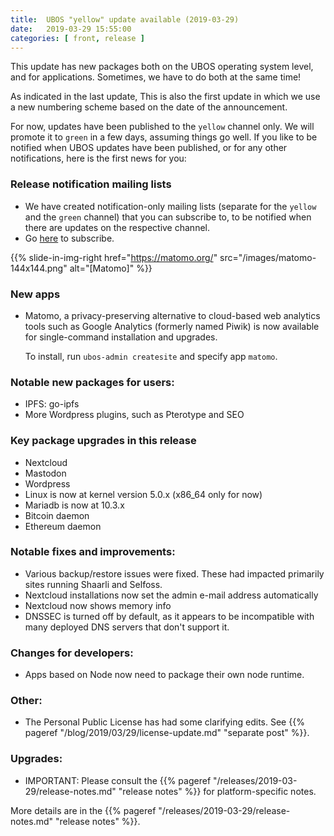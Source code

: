 ```yaml
---
title:  UBOS "yellow" update available (2019-03-29)
date:   2019-03-29 15:55:00
categories: [ front, release ]
---
```


This update has new packages both on the UBOS operating system level, and for applications.
Sometimes, we have to do both at the same time!

As indicated in the last update, This is also the first update in which we use a new numbering
scheme based on the date of the announcement.

For now, updates have been published to the ``yellow`` channel only. We will promote it
to ``green`` in a few days, assuming things go well. If you like to be notified when UBOS
updates have been published, or for any other notifications, here is the first news for you:

### Release notification mailing lists

* We have created notification-only mailing lists (separate for the `yellow` and the
  `green` channel) that you can subscribe to, to be notified when there are updates
  on the respective channel.
* Go [here](https://indiecomputing.hosted.phplist.com/lists/?p=subscribe&id=4) to
  subscribe.

{{% slide-in-img-right href="https://matomo.org/" src="/images/matomo-144x144.png" alt="[Matomo]" %}}

### New apps

* Matomo, a privacy-preserving alternative to cloud-based web analytics tools such
  as Google Analytics (formerly named Piwik) is now available for single-command
  installation and upgrades.

  To install, run ``ubos-admin createsite`` and specify app ``matomo``.

### Notable new packages for users:

* IPFS: go-ipfs
* More Wordpress plugins, such as Pterotype and SEO

### Key package upgrades in this release

* Nextcloud
* Mastodon
* Wordpress
* Linux is now at kernel version 5.0.x (x86_64 only for now)
* Mariadb is now at 10.3.x
* Bitcoin daemon
* Ethereum daemon

### Notable fixes and improvements:

* Various backup/restore issues were fixed. These had impacted primarily sites running
  Shaarli and Selfoss.
* Nextcloud installations now set the admin e-mail address automatically
* Nextcloud now shows memory info
* DNSSEC is turned off by default, as it appears to be incompatible with many deployed
  DNS servers that don't support it.

### Changes for developers:

* Apps based on Node now need to package their own node runtime.

### Other:

* The Personal Public License has had some clarifying edits. See
  {{% pageref "/blog/2019/03/29/license-update.md" "separate post" %}}.

### Upgrades:

* IMPORTANT: Please consult the
  {{% pageref "/releases/2019-03-29/release-notes.md" "release notes" %}} for
  platform-specific notes.

More details are in the
{{% pageref "/releases/2019-03-29/release-notes.md" "release notes" %}}.
